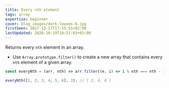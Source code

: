 ```yaml
---
title: Every nth element
tags: array
expertise: beginner
cover: blog_images/dark-leaves-6.jpg
firstSeen: 2017-12-17T17:55:51+02:00
lastUpdated: 2020-10-19T18:51:03+03:00
---
```


Returns every `nth` element in an array.

- Use `Array.prototype.filter()` to create a new array that contains every `nth` element of a given array.

```js
const everyNth = (arr, nth) => arr.filter((e, i) => i % nth === nth - 1);
```

```js
everyNth([1, 2, 3, 4, 5, 6], 2); // [ 2, 4, 6 ]
```
